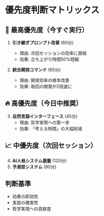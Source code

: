 # 優先度判断マトリックス

## 🚨 最高優先度（今すぐ実行）
1. **引き継ぎプロンプト改善** (60分)
   - 理由: 次回セッションの効率に直結
   - 効果: 立ち上がり時間50%短縮

2. **統合開発コマンド** (65分)
   - 理由: 開発効率の根本改善
   - 効果: 毎回の開発が2倍速に

## 🔥 高優先度（今日中推奨）
3. **自然言語インターフェース** (45分)
   - 理由: 哲学実現への第一歩
   - 効果: 「考える時間」の大幅削減

## 📈 中優先度（次回セッション）
4. **AI人格システム基盤** (120分)
5. **予測型システム** (90分)

## 判断基準
- 効果の即効性
- 実装の確実性
- 哲学実現への貢献度

